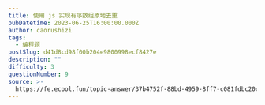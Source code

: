 ```yaml
---
title: 使用 js 实现有序数组原地去重
pubDatetime: 2023-06-25T16:00:00.000Z
author: caorushizi
tags:
  - 编程题
postSlug: d41d8cd98f00b204e9800998ecf8427e
description: ""
difficulty: 3
questionNumber: 9
source: >-
  https://fe.ecool.fun/topic-answer/37b4752f-88bd-4959-8ff7-c081fdbc20cb?orderBy=updateTime&order=desc&tagId=26
---
```

